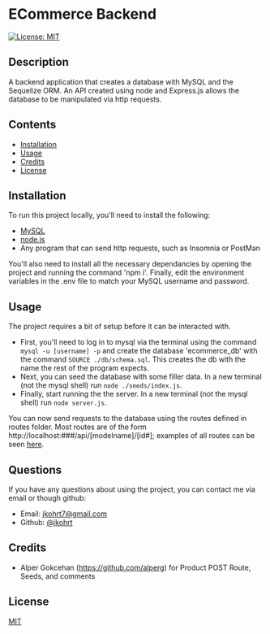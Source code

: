 # ECommerce Backend

[![License: MIT](https://img.shields.io/badge/License-MIT-yellow.svg)](https://opensource.org/licenses/MIT)

## Description

A backend application that creates a database with MySQL and the Sequelize ORM. An API created using node and Express.js allows the database to be manipulated via http requests.

## Contents

- [Installation](#installation)
- [Usage](#usage)
- [Credits](#credits)
- [License](#license)

## Installation

To run this project locally, you'll need to install the following:

- [MySQL](https://dev.mysql.com/downloads/installer/)
- [node.js](https://nodejs.org/)
- Any program that can send http requests, such as Insomnia or PostMan

You'll also need to install all the necessary dependancies by opening the project and running the command 'npm i'.
Finally, edit the environment variables in the .env file to match your MySQL username and password.

## Usage

The project requires a bit of setup before it can be interacted with.

- First, you'll need to log in to mysql via the terminal using the command `mysql -u [username] -p` and create the database 'ecommerce_db' with the command `SOURCE ./db/schema.sql`. This creates the db with the name the rest of the program expects.
- Next, you can seed the database with some filler data. In a new terminal (not the mysql shell) run `node ./seeds/index.js`.
- Finally, start running the the server. In a new terminal (not the mysql shell) run `node server.js`.

You can now send requests to the database using the routes defined in routes folder. Most routes are of the form http://localhost:###/api/[modelname]/[id#]; examples of all routes can be seen [here](https://youtu.be/i2PUTG6BCV8).

## Questions

If you have any questions about using the project, you can contact me via email or though github:

- Email: jkohrt7@gmail.com
- Github: [@jkohrt](https://github.com/jkohrt)

## Credits

- Alper Gokcehan (https://github.com/alperg) for Product POST Route, Seeds, and comments

## License

[MIT](https://opensource.org/licenses/MIT)
